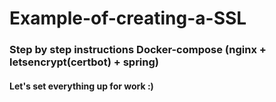 # Example-of-creating-a-SSL
<h3>Step by step instructions Docker-compose  (nginx + letsencrypt(certbot) + spring)</h3>
<h4>Let's set everything up for work :)</h4?
**1)Install docker and docker-compose on the working operating system (which will serve the server)**
